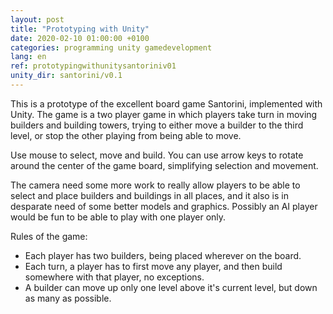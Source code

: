 ```yaml
---
layout: post
title: "Prototyping with Unity"
date: 2020-02-10 01:00:00 +0100
categories: programming unity gamedevelopment
lang: en
ref: prototypingwithunitysantoriniv01
unity_dir: santorini/v0.1
---
```

This is a prototype of the excellent board game Santorini, implemented with Unity. The game is a two player game in which players take turn in moving builders and building towers, trying to either move a builder to the third level, or stop the other playing from being able to move.

Use mouse to select, move and build. You can use arrow keys to rotate around the center of the game board, simplifying selection and movement.

The camera need some more work to really allow players to be able to select and place builders and buildings in all places, and it also is in desparate need of some better models and graphics. Possibly an AI player would be fun to be able to play with one player only.

Rules of the game:
+ Each player has two builders, being placed wherever on the board.
+ Each turn, a player has to first move any player, and then build somewhere with that player, no exceptions.
+ A builder can move up only one level above it's current level, but down as many as possible.